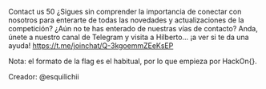 Contact us
50
¿Sigues sin comprender la importancia de conectar con nosotros para enterarte de todas las novedades y actualizaciones de la competición? ¿Aún no te has enterado de nuestras vías de contacto? Anda, únete a nuestro canal de Telegram y visita a Hilberto... ¡a ver si te da una ayuda! https://t.me/joinchat/Q-3kgoemmZEeKsEP

Nota: el formato de la flag es el habitual, por lo que empieza por HackOn{}.

Creador: @esquilichii
